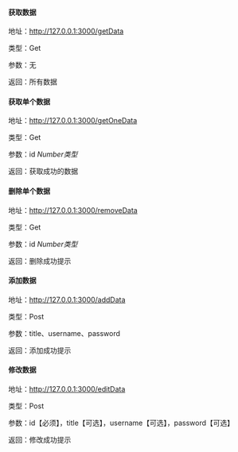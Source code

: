 #### 获取数据

地址：http://127.0.0.1:3000/getData

类型：Get

参数：无

返回：所有数据



#### 获取单个数据

地址：http://127.0.0.1:3000/getOneData

类型：Get

参数：id     *Number类型*

返回：获取成功的数据



#### 删除单个数据

地址：http://127.0.0.1:3000/removeData

类型：Get

参数：id     *Number类型*

返回：删除成功提示



#### 添加数据

地址：http://127.0.0.1:3000/addData

类型：Post

参数：title、username、password

返回：添加成功提示



#### 修改数据

地址：http://127.0.0.1:3000/editData

类型：Post

参数：id【必须】，title【可选】，username【可选】，password【可选】

返回：修改成功提示



